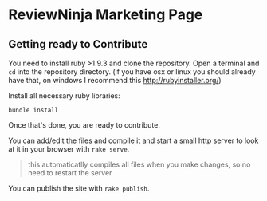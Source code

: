 ReviewNinja Marketing Page
==========================

Getting ready to Contribute
---------------------------

You need to install ruby >1.9.3 and clone the repository. Open a terminal and
`cd` into the repository directory. (if you have osx or linux you should
already have that, on windows I recommend this http://rubyinstaller.org/)

Install all necessary ruby libraries:

	bundle install

Once that's done, you are ready to contribute.

You can add/edit the files and compile it and start a small http server to look
at it in your browser with `rake serve`.

> this automaticatlly compiles all files when you make changes, so no need to
> restart the server

You can publish the site with `rake publish`.
